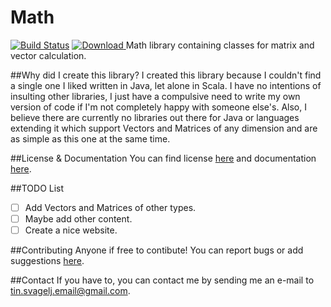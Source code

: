 # Math
[![Build Status](https://drone.io/github.com/Caellian/Math/status.png)](https://drone.io/github.com/Caellian/Math/latest) 
[ ![Download](https://api.bintray.com/packages/caellian/caellian/Math/images/download.svg) ](https://bintray.com/caellian/caellian/Math/_latestVersion)
Math library containing classes for matrix and vector calculation.

##Why did I create this library?
I created this library because I couldn't find a single one I liked written in Java, let alone in Scala.
I have no intentions of insulting other libraries, I just have a compulsive need to write my own version of code if
I'm not completely happy with someone else's. Also, I believe there are currently no libraries out there for Java or
languages extending it which support Vectors and Matrices of any dimension and are as simple as this one at the same time.

##License & Documentation
You can find license [here](https://github.com/Caellian/Math/blob/master/LICENSE.md) and documentation [here](http://caellian.github.io/Math/).

##TODO List
- [ ] Add Vectors and Matrices of other types.
- [ ] Maybe add other content.
- [ ] Create a nice website.

##Contributing
Anyone if free to contibute! You can report bugs or add suggestions [here](https://github.com/Caellian/Math/issues).

##Contact
If you have to, you can contact me by sending me an e-mail to tin.svagelj.email@gmail.com.
